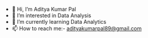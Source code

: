 - 👋 Hi, I’m Aditya Kumar Pal
- 👀 I’m interested in Data Analysis
- 🌱 I’m currently learning Data Analytics
- 📫 How to reach me:- adityakumarpal89@gmail.com

<!---
its-adityapal/its-adityapal is a ✨ special ✨ repository because its `README.md` (this file) appears on your GitHub profile.
You can click the Preview link to take a look at your changes.
--->
